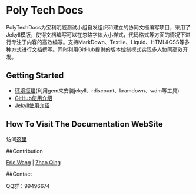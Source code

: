 # Poly Tech Docs

PolyTechDocs为宝利明威测试小组自发组织和建立的协同文档编写项目，采用了Jekyll模版，使得文档编写可以在忽略字体大小样式，代码格式等方面的情况下进行专注于内容的高效编写。支持MarkDown、Textile、Liquid、HTML&CSS等多种方式进行文档撰写。同时利用GitHub提供的版本控制模式实现多人协同高效开发。

## Getting Started

* [环境搭建](http://wh1100717.github.io/PolyTechDocs/docs/installation/)(利用gem来安装jekyll、rdiscount、kramdown、wdm等工具)
* [GitHub使用介绍](http://wh1100717.github.io/PolyTechDocs/docs/githubusage/)
* [Jekyll使用介绍](http://wh1100717.github.io/PolyTechDocs/docs/jekyllusage/)

## How To Visit The Documentation WebSite

访问[这里](http://wh1100717.github.com/PolyTechDocs)

##Contribution

[Eric Wang](http://github.com/wh1100717) | 
[Zhao Qing](https://github.com/zq920320)

##Contact

QQ群：99496674